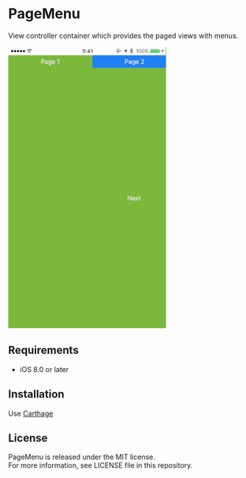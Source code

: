 # PageMenu

View controller container which provides the paged views with menus.

![](screenshot.gif)


## Requirements

- iOS 8.0 or later


## Installation

Use [Carthage](https://github.com/Carthage/Carthage)


## License

PageMenu is released under the MIT license.  
For more information, see LICENSE file in this repository.
